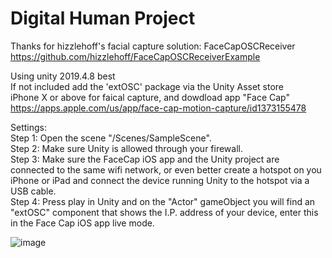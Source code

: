 # Digital Human Project
Thanks for hizzlehoff's facial capture solution: FaceCapOSCReceiver  
https://github.com/hizzlehoff/FaceCapOSCReceiverExample  
    
Using unity 2019.4.8 best   
If not included add the 'extOSC' package via the Unity Asset store  
iPhone X or above for faical capture, and dowdload app "Face Cap"  
https://apps.apple.com/us/app/face-cap-motion-capture/id1373155478    
    
Settings:  
Step 1:  Open the scene "/Scenes/SampleScene".   
Step 2:  Make sure Unity is allowed through your firewall.   
Step 3:  Make sure the FaceCap iOS app and the Unity project are connected to the same wifi network, or even better create a hotspot on you iPhone or iPad and connect the device running Unity to the hotspot via a USB cable.  
Step 4:  Press play in Unity and on the "Actor" gameObject you will find an "extOSC" component that shows the I.P. address of your device, enter this in the Face Cap iOS app live mode.  
    
![image](https://github.com/Tongzhou-Yu/DigitalhumanProject/blob/main/Recording.gif)
